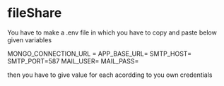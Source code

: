 # fileShare

You have to make a .env file in which you have to copy and paste below given variables

MONGO_CONNECTION_URL = 
APP_BASE_URL=
SMTP_HOST=
SMTP_PORT=587
MAIL_USER=
MAIL_PASS=

then you have to give value for each acordding to you own credentials
